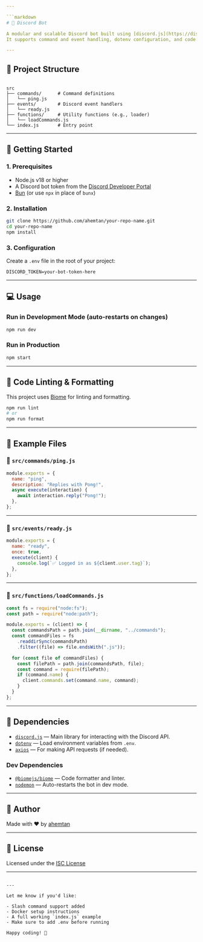 ```yaml
---

```markdown
# 🤖 Discord Bot

A modular and scalable Discord bot built using [discord.js](https://discord.js.org/).  
It supports command and event handling, dotenv configuration, and code formatting via [Biome](https://biomejs.dev/).

---
```


## 📁 Project Structure

```

src
├── commands/      # Command definitions
│   └── ping.js
├── events/        # Discord event handlers
│   └── ready.js
├── functions/     # Utility functions (e.g., loader)
│   └── loadCommands.js
└── index.js       # Entry point

```

---

## 🚀 Getting Started

### 1. Prerequisites

- Node.js v18 or higher
- A Discord bot token from the [Discord Developer Portal](https://discord.com/developers/applications)
- [Bun](https://bun.sh/) (or use `npx` in place of `bunx`)

### 2. Installation

```bash
git clone https://github.com/ahemtan/your-repo-name.git
cd your-repo-name
npm install
```

### 3. Configuration

Create a `.env` file in the root of your project:

```env
DISCORD_TOKEN=your-bot-token-here
```

---

## 💻 Usage

### Run in Development Mode (auto-restarts on changes)

```bash
npm run dev
```

### Run in Production

```bash
npm start
```

---

## 🧹 Code Linting & Formatting

This project uses [Biome](https://biomejs.dev/) for linting and formatting.

```bash
npm run lint
# or
npm run format
```

---

## 🧠 Example Files

### 🔹 `src/commands/ping.js`

```js
module.exports = {
  name: "ping",
  description: "Replies with Pong!",
  async execute(interaction) {
    await interaction.reply("Pong!");
  },
};
```

---

### 🔹 `src/events/ready.js`

```js
module.exports = {
  name: "ready",
  once: true,
  execute(client) {
    console.log(`✅ Logged in as ${client.user.tag}`);
  },
};
```

---

### 🔹 `src/functions/loadCommands.js`

```js
const fs = require("node:fs");
const path = require("node:path");

module.exports = (client) => {
  const commandsPath = path.join(__dirname, "../commands");
  const commandFiles = fs
    .readdirSync(commandsPath)
    .filter((file) => file.endsWith(".js"));

  for (const file of commandFiles) {
    const filePath = path.join(commandsPath, file);
    const command = require(filePath);
    if (command.name) {
      client.commands.set(command.name, command);
    }
  }
};
```

---

## 🧩 Dependencies

- [`discord.js`](https://discord.js.org/) — Main library for interacting with the Discord API.
- [`dotenv`](https://www.npmjs.com/package/dotenv) — Load environment variables from `.env`.
- [`axios`](https://www.npmjs.com/package/axios) — For making API requests (if needed).

### Dev Dependencies

- [`@biomejs/biome`](https://www.npmjs.com/package/@biomejs/biome) — Code formatter and linter.
- [`nodemon`](https://www.npmjs.com/package/nodemon) — Auto-restarts the bot in dev mode.

---

## 👤 Author

Made with ❤️ by [ahemtan](https://github.com/ahemtan)

---

## 📄 License

Licensed under the [ISC License](https://opensource.org/licenses/ISC)

---

```

---

Let me know if you'd like:

- Slash command support added
- Docker setup instructions
- A full working `index.js` example
- Make sure to add .env before running

Happy coding! 🚀
```
